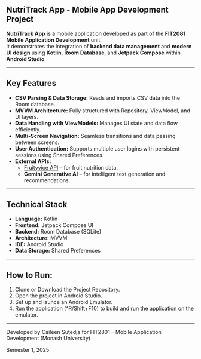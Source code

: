 ## NutriTrack App - Mobile App Development Project

**NutriTrack App** is a mobile application developed as part of the **FIT2081 Mobile Application Development** unit.  
It demonstrates the integration of **backend data management** and **modern UI design** using **Kotlin**, **Room Database**, and **Jetpack Compose** within **Android Studio**.

---

## Key Features
- **CSV Parsing & Data Storage:** Reads and imports CSV data into the Room database.  
- **MVVM Architecture:** Fully structured with Repository, ViewModel, and UI layers.  
- **Data Handling with ViewModels:** Manages UI state and data flow efficiently.  
- **Multi-Screen Navigation:** Seamless transitions and data passing between screens.  
- **User Authentication:** Supports multiple user logins with persistent sessions using Shared Preferences.  
- **External APIs:**
  - [Fruityvice API](https://www.fruityvice.com/) – for fruit nutrition data.  
  - **Gemini Generative AI** – for intelligent text generation and recommendations.  

---

## Technical Stack
- **Language:** Kotlin  
- **Frontend:** Jetpack Compose UI  
- **Backend:** Room Database (SQLite)  
- **Architecture:** MVVM  
- **IDE:** Android Studio  
- **Data Storage:** Shared Preferences

---

## How to Run:
1. Clone or Download the Project Repository.
2. Open the project in Android Studio.
3. Set up and launce an Android Emulator.
4. Run the application (^R/Shift+F10) to build and run the application on the emulator.

--- 

Developed by Caileen Sutedja
for FIT2801 – Mobile Application Development (Monash University)

Semester 1, 2025
